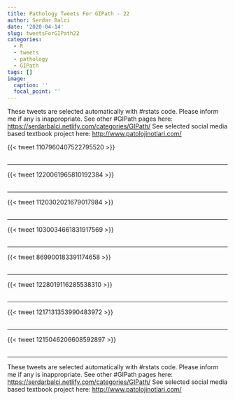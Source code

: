 ```yaml
---
title: Pathology Tweets For GIPath - 22
author: Serdar Balci
date: '2020-04-14'
slug: tweetsForGIPath22
categories:
  - R
  - tweets
  - pathology
  - GIPath
tags: []
image:
  caption: ''
  focal_point: ''
---
```



These tweets are selected automatically with #rstats code. Please inform me if any is inappropriate.
See other #GIPath pages here: https://serdarbalci.netlify.com/categories/GIPath/ 
See selected social media based textbook project here: http://www.patolojinotlari.com/

{{< tweet 1107960407522795520 >}}
<br>
<br>
<hr>
{{< tweet 1220061965810192384 >}}
<br>
<br>
<hr>
{{< tweet 1120302021679017984 >}}
<br>
<br>
<hr>
{{< tweet 1030034661831917569 >}}
<br>
<br>
<hr>
{{< tweet 869900183391174658 >}}
<br>
<br>
<hr>
{{< tweet 1228019116285538310 >}}
<br>
<br>
<hr>
{{< tweet 1217131353990483972 >}}
<br>
<br>
<hr>
{{< tweet 1215046206608592897 >}}
<br>
<br>
<hr>


These tweets are selected automatically with #rstats code. Please inform me if any is inappropriate.
See other #GIPath pages here: https://serdarbalci.netlify.com/categories/GIPath/ 
See selected social media based textbook project here: http://www.patolojinotlari.com/
